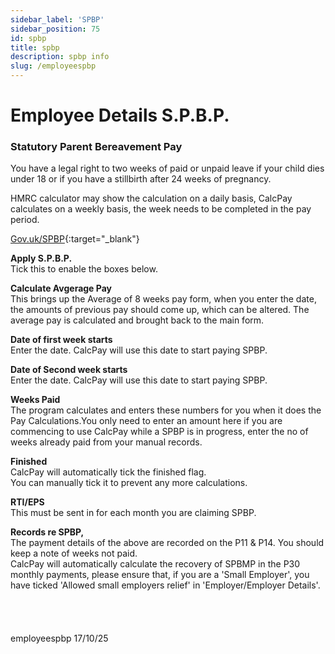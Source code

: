 ```yaml
---
sidebar_label: 'SPBP'
sidebar_position: 75
id: spbp
title: spbp
description: spbp info
slug: /employeespbp 
---
```


# Employee Details S.P.B.P.

### Statutory Parent Bereavement Pay

You have a legal right to two weeks of paid or unpaid leave if your child dies under 18 or if you have a stillbirth after 24 weeks of pregnancy. 

HMRC calculator may show the calculation on a daily basis, CalcPay calculates on a weekly basis, the week needs to be completed in the pay period.

[Gov.uk/SPBP](https://www.gov.uk/parental-bereavement-pay){:target="_blank"}

**Apply S.P.B.P.**  
Tick this to enable the boxes below.

**Calculate Avgerage Pay**  
This brings up the Average of 8 weeks pay form, when you enter the date, the amounts of previous pay should come up, which can be altered.
The average pay is calculated and brought back to the main form.

**Date of first week starts**  
Enter the date. CalcPay will use this date to start paying SPBP.

**Date of Second week starts**  
Enter the date. CalcPay will use this date to start paying SPBP.

**Weeks Paid**  
The program calculates and enters these numbers for you when it does the Pay Calculations.You only need to enter an amount here if you are commencing to use CalcPay while a SPBP is in progress, enter the no of weeks already paid from your manual records. 

**Finished**  
CalcPay will automatically tick the finished flag.  
You can manually tick it to prevent any more calculations.

**RTI/EPS**  
This must be sent in for each month you are claiming SPBP.

**Records re SPBP,**  
The payment details of the above are recorded on the P11 & P14. You should keep a note of weeks not paid.  
CalcPay will automatically calculate the recovery of SPBMP in the P30 monthly payments, please ensure that, if you are a 'Small Employer', you have ticked  'Allowed small employers relief' in 'Employer/Employer Details'.
<br/>
<br/>
<br/>
<br/>
<br/>
employeespbp 17/10/25